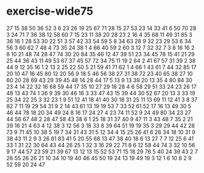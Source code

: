 # exercise-wide75
27
15
38
50
36
52
3
6
23
26
19
25
67
71
28
15
27
53
23
14
33
41
6
50
70
28
3
24
71
7
36
38
12
58
60
7
15
23
11
38
20
28
23
2
16
4
35
68
11
49
31
85
3
36
16
1
28
53
30
22
51
3
57
42
33
54
59
5
8
34
63
28
9
32
23
29
53
6
34
56
3
60
62
7
48
4
73
35
24
38
1
4
66
40
59
2
60
3
12
7
32
32
7
3
8
16
16
2
8
10
21
48
74
28
47
74
30
20
84
35
46
12
47
39
51
23
34
45
78
15
41
21
29
25
44
36
43
11
49
53
67
37
45
57
72
34
75
11
19
2
64
2
41
67
57
31
39
2
38
44
9
12
35
16
1
2
13
2
25
22
50
5
21
59
41
71
62
1
4
66
1
43
61
7
44
32
85
17
20
10
47
16
45
80
12
20
56
9
18
5
46
56
38
27
31
38
72
23
40
65
38
27
10
60
20
28
69
43
29
39
45
48
14
28
44
17
5
13
9
13
39
20
13
35
4
80
84
30
23
4
14
22
32
16
68
59
44
17
35
10
27
29
18
28
4
6
58
29
51
33
24
23
26
17
48
13
43
74
1
36
9
39
30
46
16
3
33
47
43
15
39
44
30
52
67
20
13
3
33
19
25
34
22
25
3
32
23
1
9
51
12
41
18
41
40
30
18
31
25
11
13
69
11
12
41
3
8
37
82
7
11
19
29
54
31
9
2
14
43
61
13
19
19
53
7
33
52
61
52
17
16
13
49
30
5
46
44
78
18
20
34
49
24
8
16
17
24
27
4
23
74
11
52
9
24
49
80
34
23
27
44
56
67
48
2
28
47
58
43
38
6
1
25
18
31
37
40
9
47
11
3
43
48
7
35
2
21
39
16
21
4
63
4
12
38
3
12
56
3
18
33
8
39
64
51
19
19
35
3
29
29
44
42
28
73
9
71
45
10
38
5
19
7
34
31
43
31
5
12
34
4
15
25
26
41
6
26
34
18
10
31
9
38
43
11
2
9
3
26
81
83
41
5
20
55
68
13
47
38
40
18
6
13
27
7
7
12
25
6
41
33
1
31
22
30
64
43
44
26
25
1
32
3
16
29
22
71
8
6
12
58
44
74
3
32
10
56
9
17
44
57
23
59
21
39
67
13
12
13
15
52
53
71
15
18
29
76
5
40
24
39
43
2
7
26
55
26
26
21
10
34
10
19
40
46
45
50
19
24
13
19
49
19
3
12
1
6
10
8
2
9
52
59
20
24
47
